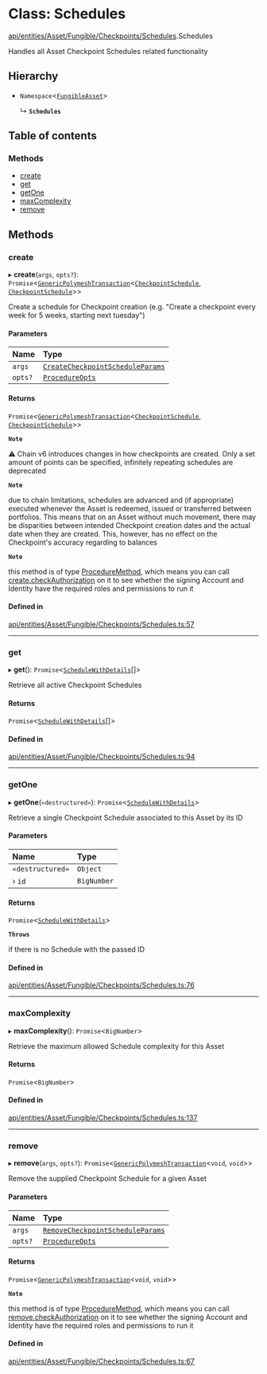 # Class: Schedules

[api/entities/Asset/Fungible/Checkpoints/Schedules](../wiki/api.entities.Asset.Fungible.Checkpoints.Schedules).Schedules

Handles all Asset Checkpoint Schedules related functionality

## Hierarchy

- `Namespace`\<[`FungibleAsset`](../wiki/api.entities.Asset.Fungible.FungibleAsset)\>

  ↳ **`Schedules`**

## Table of contents

### Methods

- [create](../wiki/api.entities.Asset.Fungible.Checkpoints.Schedules.Schedules#create)
- [get](../wiki/api.entities.Asset.Fungible.Checkpoints.Schedules.Schedules#get)
- [getOne](../wiki/api.entities.Asset.Fungible.Checkpoints.Schedules.Schedules#getone)
- [maxComplexity](../wiki/api.entities.Asset.Fungible.Checkpoints.Schedules.Schedules#maxcomplexity)
- [remove](../wiki/api.entities.Asset.Fungible.Checkpoints.Schedules.Schedules#remove)

## Methods

### create

▸ **create**(`args`, `opts?`): `Promise`\<[`GenericPolymeshTransaction`](../wiki/api.procedures.types#genericpolymeshtransaction)\<[`CheckpointSchedule`](../wiki/api.entities.CheckpointSchedule.CheckpointSchedule), [`CheckpointSchedule`](../wiki/api.entities.CheckpointSchedule.CheckpointSchedule)\>\>

Create a schedule for Checkpoint creation (e.g. "Create a checkpoint every week for 5 weeks, starting next tuesday")

#### Parameters

| Name | Type |
| :------ | :------ |
| `args` | [`CreateCheckpointScheduleParams`](../wiki/api.procedures.types.CreateCheckpointScheduleParams) |
| `opts?` | [`ProcedureOpts`](../wiki/api.procedures.types.ProcedureOpts) |

#### Returns

`Promise`\<[`GenericPolymeshTransaction`](../wiki/api.procedures.types#genericpolymeshtransaction)\<[`CheckpointSchedule`](../wiki/api.entities.CheckpointSchedule.CheckpointSchedule), [`CheckpointSchedule`](../wiki/api.entities.CheckpointSchedule.CheckpointSchedule)\>\>

**`Note`**

⚠️ Chain v6 introduces changes in how checkpoints are created. Only a set amount of points can be specified, infinitely repeating schedules are deprecated

**`Note`**

due to chain limitations, schedules are advanced and (if appropriate) executed whenever the Asset is
  redeemed, issued or transferred between portfolios. This means that on an Asset without much movement, there may be disparities between intended Checkpoint creation dates
  and the actual date when they are created. This, however, has no effect on the Checkpoint's accuracy regarding to balances

**`Note`**

this method is of type [ProcedureMethod](../wiki/api.procedures.types.ProcedureMethod), which means you can call [create.checkAuthorization](../wiki/api.procedures.types.ProcedureMethod#checkauthorization)
  on it to see whether the signing Account and Identity have the required roles and permissions to run it

#### Defined in

[api/entities/Asset/Fungible/Checkpoints/Schedules.ts:57](https://github.com/PolymeshAssociation/polymesh-sdk/blob/fe2e6dd1/src/api/entities/Asset/Fungible/Checkpoints/Schedules.ts#L57)

___

### get

▸ **get**(): `Promise`\<[`ScheduleWithDetails`](../wiki/api.entities.types.ScheduleWithDetails)[]\>

Retrieve all active Checkpoint Schedules

#### Returns

`Promise`\<[`ScheduleWithDetails`](../wiki/api.entities.types.ScheduleWithDetails)[]\>

#### Defined in

[api/entities/Asset/Fungible/Checkpoints/Schedules.ts:94](https://github.com/PolymeshAssociation/polymesh-sdk/blob/fe2e6dd1/src/api/entities/Asset/Fungible/Checkpoints/Schedules.ts#L94)

___

### getOne

▸ **getOne**(`«destructured»`): `Promise`\<[`ScheduleWithDetails`](../wiki/api.entities.types.ScheduleWithDetails)\>

Retrieve a single Checkpoint Schedule associated to this Asset by its ID

#### Parameters

| Name | Type |
| :------ | :------ |
| `«destructured»` | `Object` |
| › `id` | `BigNumber` |

#### Returns

`Promise`\<[`ScheduleWithDetails`](../wiki/api.entities.types.ScheduleWithDetails)\>

**`Throws`**

if there is no Schedule with the passed ID

#### Defined in

[api/entities/Asset/Fungible/Checkpoints/Schedules.ts:76](https://github.com/PolymeshAssociation/polymesh-sdk/blob/fe2e6dd1/src/api/entities/Asset/Fungible/Checkpoints/Schedules.ts#L76)

___

### maxComplexity

▸ **maxComplexity**(): `Promise`\<`BigNumber`\>

Retrieve the maximum allowed Schedule complexity for this Asset

#### Returns

`Promise`\<`BigNumber`\>

#### Defined in

[api/entities/Asset/Fungible/Checkpoints/Schedules.ts:137](https://github.com/PolymeshAssociation/polymesh-sdk/blob/fe2e6dd1/src/api/entities/Asset/Fungible/Checkpoints/Schedules.ts#L137)

___

### remove

▸ **remove**(`args`, `opts?`): `Promise`\<[`GenericPolymeshTransaction`](../wiki/api.procedures.types#genericpolymeshtransaction)\<`void`, `void`\>\>

Remove the supplied Checkpoint Schedule for a given Asset

#### Parameters

| Name | Type |
| :------ | :------ |
| `args` | [`RemoveCheckpointScheduleParams`](../wiki/api.procedures.types.RemoveCheckpointScheduleParams) |
| `opts?` | [`ProcedureOpts`](../wiki/api.procedures.types.ProcedureOpts) |

#### Returns

`Promise`\<[`GenericPolymeshTransaction`](../wiki/api.procedures.types#genericpolymeshtransaction)\<`void`, `void`\>\>

**`Note`**

this method is of type [ProcedureMethod](../wiki/api.procedures.types.ProcedureMethod), which means you can call [remove.checkAuthorization](../wiki/api.procedures.types.ProcedureMethod#checkauthorization)
  on it to see whether the signing Account and Identity have the required roles and permissions to run it

#### Defined in

[api/entities/Asset/Fungible/Checkpoints/Schedules.ts:67](https://github.com/PolymeshAssociation/polymesh-sdk/blob/fe2e6dd1/src/api/entities/Asset/Fungible/Checkpoints/Schedules.ts#L67)

